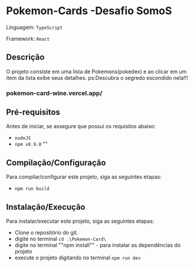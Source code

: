 # Pokemon-Cards -Desafio SomoS

Linguagem: `TypeScript`

Framework: `React`

## Descrição

O projeto consiste em uma lista de Pokemons(pokedex) e ao clicar em um item da lista exibe seus detalhes. 
ps:Descubra o segredo escondido nela!!!

### pokemon-card-wine.vercel.app/

## Pré-requisitos

Antes de iniciar, se assegure que possui os requisitos abaixo:

- `nodeJS` 
- `npm v8.9.0`
""
## Compilação/Configuração

Para compilar/configurar este projeto, siga as seguintes etapas:

- `npm run build`


## Instalação/Execução

Para instalar/executar este projeto, siga as seguintes etapas:

- Clone o repositório do git.
- digite no terminal `cd .\Pokemon-Card\`
- digite no terminal ""npm install"" - para instalar as dependências do projeto
- execute o projeto digitando no terminal `npm run dev`

